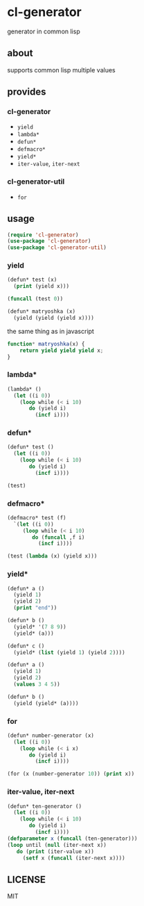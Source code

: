 # cl-generator
generator in common lisp

## about
supports common lisp multiple values

## provides

### cl-generator
* `yield`
* `lambda*`
* `defun*`
* `defmacro*`
* `yield*`
* `iter-value`, `iter-next`

### cl-generator-util
* `for`

## usage
``` lisp
(require 'cl-generator)
(use-package 'cl-generator)
(use-package 'cl-generator-util)
```

### yield
``` lisp
(defun* test (x)
  (print (yield x)))

(funcall (test 0))
```

``` lisp
(defun* matryoshka (x)
  (yield (yield (yield x))))
```
the same thing as in javascript
``` javascript
function* matryoshka(x) {
	return yield yield yield x;
}
```
### lambda*
``` lisp
(lambda* ()
  (let ((i 0))
    (loop while (< i 10)
       do (yield i)
         (incf i))))
```

### defun*
``` lisp
(defun* test ()
  (let ((i 0))
    (loop while (< i 10)
       do (yield i)
         (incf i))))

(test)
```

### defmacro*
``` lisp
(defmacro* test (f)
  `(let ((i 0))
     (loop while (< i 10)
        do (funcall ,f i)
          (incf i))))

(test (lambda (x) (yield x)))
```

### yield*
``` lisp
(defun* a ()
  (yield 1)
  (yield 2)
  (print "end"))

(defun* b ()
  (yield* '(7 8 9))
  (yield* (a)))

(defun* c ()
  (yield* (list (yield 1) (yield 2))))
```

``` lisp
(defun* a ()
  (yield 1)
  (yield 2)
  (values 3 4 5))

(defun* b ()
  (yield (yield* (a))))
```

### for
``` lisp
(defun* number-generator (x)
  (let ((i 0))
    (loop while (< i x)
       do (yield i)
         (incf i))))

(for (x (number-generator 10)) (print x))
```

### iter-value, iter-next
``` lisp
(defun* ten-generator ()
  (let ((i 0))
    (loop while (< i 10)
       do (yield i)
         (incf i))))
(defparameter x (funcall (ten-generator)))
(loop until (null (iter-next x))
   do (print (iter-value x))
     (setf x (funcall (iter-next x))))
```

## LICENSE
MIT
